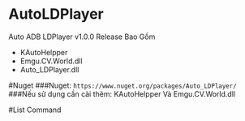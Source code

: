 # AutoLDPlayer
Auto ADB LDPlayer v1.0.0
Release Bao Gồm
- KAutoHelpper
- Emgu.CV.World.dll
- Auto_LDPlayer.dll

#Nuget
###Nuget: `https://www.nuget.org/packages/Auto_LDPlayer/`
###Nếu sử dụng cần cài thêm: KAutoHelpper Và Emgu.CV.World.dll

#List Command
